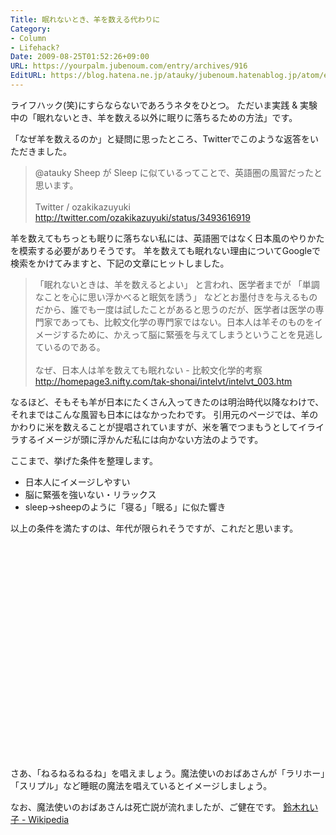 ```yaml
---
Title: 眠れないとき、羊を数える代わりに
Category:
- Column
- Lifehack?
Date: 2009-08-25T01:52:26+09:00
URL: https://yourpalm.jubenoum.com/entry/archives/916
EditURL: https://blog.hatena.ne.jp/atauky/jubenoum.hatenablog.jp/atom/entry/6653458415120885184
---
```


ライフハック(笑)にすらならないであろうネタをひとつ。
ただいま実践 & 実験中の「眠れないとき、羊を数える以外に眠りに落ちるための方法」です。

「なぜ羊を数えるのか」と疑問に思ったところ、Twitterでこのような返答をいただきました。
<blockquote cite="http://twitter.com/ozakikazuyuki/status/3493616919" title="Twitter / ozakikazuyuki: @atauky Sheep が Sleep に似てい ...">@atauky Sheep が Sleep に似ているってことで、英語圏の風習だったと思います。<br /><br />Twitter / ozakikazuyuki
<a href="http://twitter.com/ozakikazuyuki/status/3493616919" title="Twitter / ozakikazuyuki">http://twitter.com/ozakikazuyuki/status/3493616919</a></blockquote>

羊を数えてもちっとも眠りに落ちない私には、英語圏ではなく日本風のやりかたを模索する必要がありそうです。
羊を数えても眠れない理由についてGoogleで検索をかけてみますと、下記の文章にヒットしました。

<blockquote cite="http://homepage3.nifty.com/tak-shonai/intelvt/intelvt_003.htm" title="なぜ、日本人は羊を数えても眠れない - 比較文化学的考察">「眠れないときは、羊を数えるとよい」 と言われ、医学者までが 「単調なことを心に思い浮かべると眠気を誘う」 などとお墨付きを与えるものだから、誰でも一度は試したことがあると思うのだが、医学者は医学の専門家であっても、比較文化学の専門家ではない。日本人は羊そのものをイメージするために、かえって脳に緊張を与えてしまうということを見逃しているのである。<br /><br />なぜ、日本人は羊を数えても眠れない - 比較文化学的考察
<a href="http://homepage3.nifty.com/tak-shonai/intelvt/intelvt_003.htm" title="なぜ、日本人は羊を数えても眠れない - 比較文化学的考察">http://homepage3.nifty.com/tak-shonai/intelvt/intelvt_003.htm</a></blockquote>
なるほど、そもそも羊が日本にたくさん入ってきたのは明治時代以降なわけで、それまではこんな風習も日本にはなかったわです。
引用元のページでは、羊のかわりに米を数えることが提唱されていますが、米を箸でつまもうとしてイライラするイメージが頭に浮かんだ私には向かない方法のようです。

ここまで、挙げた条件を整理します。
<ul>
	<li>日本人にイメージしやすい</li>
	<li>脳に緊張を強いない・リラックス</li>
	<li>sleep→sheepのように「寝る」「眠る」に似た響き</li>
</ul>

以上の条件を満たすのは、年代が限られそうですが、これだと思います。

<object width="425" height="344"><param name="movie" value="http://www.youtube.com/v/GO1YcNVNTy8&hl=ja&fs=1&"></param><param name="allowFullScreen" value="true"></param><param name="allowscriptaccess" value="always"></param><embed src="http://www.youtube.com/v/GO1YcNVNTy8&hl=ja&fs=1&" type="application/x-shockwave-flash" allowscriptaccess="always" allowfullscreen="true" width="425" height="344"></embed></object>

さあ、「ねるねるねるね」を唱えましょう。魔法使いのおばあさんが「ラリホー」「スリプル」など睡眠の魔法を唱えているとイメージしましょう。

なお、魔法使いのおばあさんは死亡説が流れましたが、ご健在です。
<a href="http://ja.wikipedia.org/wiki/%E9%88%B4%E6%9C%A8%E3%82%8C%E3%81%84%E5%AD%90" title="鈴木れい子 - Wikipedia">鈴木れい子 - Wikipedia</a>


